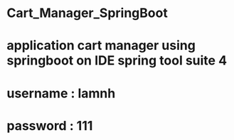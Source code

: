 # Cart_Manager_SpringBoot
# application cart manager using springboot on IDE spring tool suite 4
# username : lamnh
# password : 111
